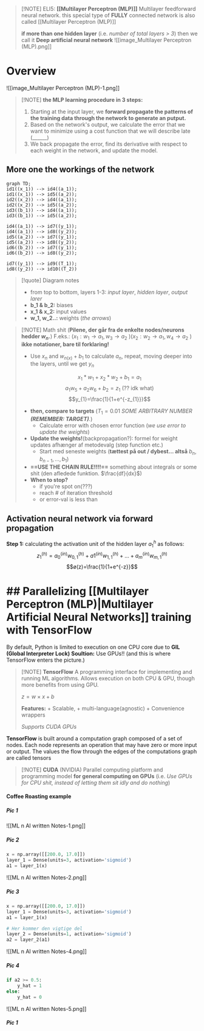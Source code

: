 
> [!NOTE] ELI5: **[[Multilayer Perceptron (MLP)]]**
> Multilayer feedforward neural network. this special type of **FULLY** connected network is also called [[Multilayer Perceptron (MLP)]]
> 
> **if more than one hidden layer** (i.e. *number of total layers > 3*) then we call it **Deep artificial neural network**
> ![[image_Multilayer Perceptron (MLP).png]]


# Overview
![[image_Multilayer Perceptron (MLP)-1.png]]


> [!NOTE] **the MLP learning procedure in 3 steps:**
> 1. Starting at the input layer, we **forward propagate the patterns of the training data through the network to generate an putput.**
> 2. Based on the network's output, we calculate the error that we want to minimize using a cost function that we will describe late (\_\_\_\_\_\_)
> 3. We back propagate the error, find its derivative with respect to each weight in the network, and update the model.

## More one the workings of the network
```mermaid
graph TD;
id1((x_1)) --> id4((a_1));
id1((x_1)) --> id5((a_2));
id2((x_2)) --> id4((a_1));
id2((x_2)) --> id5((a_2));
id3((b_1)) --> id4((a_1));
id3((b_1)) --> id5((a_2));

id4((a_1)) --> id7((y_1));
id4((a_1)) --> id8((y_2));
id5((a_2)) --> id7((y_1));
id5((a_2)) --> id8((y_2));
id6((b_2)) --> id7((y_1));
id6((b_2)) --> id8((y_2));

id7((y_1)) --> id9((T_1));
id8((y_2)) --> id10((T_2))
```

> [!quote] Diagram notes
> - from top to bottom, layers 1-3: *input layer*, *hidden layer*, *output larer*
> - **b_1 & b_2:** biases
> - **x_1 & x_2:** input values
> - **w_1, w_2..:** weights (*the arrows*)


> [!NOTE] Math shit
> (**Pilene, der går fra de enkelte nodes/neurons hedder $w_{n}$.**) 
> F.eks.: ($x_{1}:w_{1}\to a_{1}, w_{3} \to a_{2}$ )($x_{2}:w_{2}\to a_{1}, w_{4} \to a_{2}$ ) **ikke notationer, bare til forklaring!**
> - Use $x_{n}$ and $w_{n(x)}+b_{1}$ to calculate $a_{n}$, repeat, moving deeper into the layers, until we get $y_{n}$
> 
> $$x_{1}*w_{1}+x_{2}*w_{2}+b_{1}=a_{1}$$
> $$a_{1}w_{5}+a_{2}w_{6}+b_{2}=z_{1}\text{ (?? idk what)}$$
> $$y_{1}=\frac{1}{1+e^{-z_{1}}}$$
> - **then, compare to targets** ($T_{1}=0.01$ *SOME ARBITRARY NUMBER **(REMEMBER: TARGET)**.*)
> 	- Calculate error with chosen error function (*we use error to update the weights*)
> - **Update the weights!**(backpropagation?): formel for weight updates afhænger af metodevalg (step function etc.)
> 	- Start med seneste weights (**tættest på out / dybest... altså** $b_{n},b_{n-1},\dots,b_{1}$)
> - **==USE THE CHAIN RULE!!!!==** something about integrals or some shit (den afledede funktion. $\frac{df}{dx}$)
> - **When to stop?**
> 	- if you're spot on(???)
> 	- reach # of iteration threshold
> 	- or error-val is less than

## Activation neural network via forward propagation
**Step 1:** calculating the activation unit of the hidden layer $a_{1}^{h}$ as follows:
$$z_{1}^{(h)} = a_{0}^{(in)}w_{0,1}^{(h)}+a{1}^{(in)}w_{1,1}^{(h)}+\dots+a_{m}^{(in)}w_{m,1}^{(h)}$$ $$ø(z)=\frac{1}{1+e^{-z}}$$

# ## Parallelizing [[Multilayer Perceptron (MLP)|Multilayer Artificial Neural Networks]] training with TensorFlow
By default, Python is limited to execution on one CPU core due to **GIL (Global Interpreter Lock)**
**Soultion:** Use GPUs!! (and this is where TensorFlow enters the picture.)

> [!NOTE] **TensorFlow**
> A programming interface for implementing and running ML algorithms. Allows execution on both CPU & GPU, though more benefits from using GPU.
> 
> $z=w\times x+b$
> 
> **Features:** + Scalable, + multi-language(agnostic) + Convenience wrappers
> 
> *Supports CUDA GPUs*
> 

**TensorFlow** is built around a computation graph composed of a set of nodes. Each node represents an operation that may have zero or more input or output. The values the flow through the edges of the computations graph are called tensors

> [!NOTE] **CUDA** (NVIDIA)
> Parallel computing platform and programming model **for general computing on GPUs** (i.e. *Use GPUs for CPU shit, instead of letting them sit idly and do nothing*)


#### Coffee Roasting example
##### Pic 1
![[ML n AI written Notes-1.png]]
##### Pic 2
```Python
x = np.array([[200.0, 17.0]])
layer_1 = Dense(units=3, activation='sigmoid')
a1 = layer_1(x)
```
![[ML n AI written Notes-2.png]]
##### Pic 3
```Python
x = np.array([[200.0, 17.0]])
layer_1 = Dense(units=3, activation='sigmoid')
a1 = layer_1(x)

# Her kommer den vigtige del
layer_2 = Dense(units=1, activation='sigmoid')
a2 = layer_2(a1)
```
![[ML n AI written Notes-4.png]]
##### Pic 4
```Python
if a2 >= 0.5:
	y_hat = 1
else:
	y_hat = 0
```
![[ML n AI written Notes-5.png]]
##### Pic 1